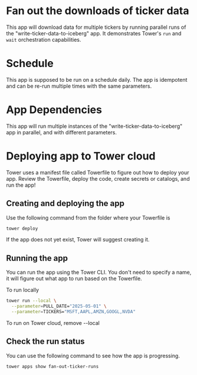 # Fan out the downloads of ticker data

This app will download data for multiple tickers by running parallel runs of the "write-ticker-data-to-iceberg" app. It demonstrates Tower's `run` and `wait` orchestration capabilities.

# Schedule 

This app is supposed to be run on a schedule daily. The app is idempotent and can be re-run multiple times with the same parameters.

# App Dependencies

This app will run multiple instances of the "write-ticker-data-to-iceberg" app in parallel, and with different parameters. 

# Deploying app to Tower cloud

Tower uses a manifest file called Towerfile to figure out how to deploy your
app. Review the Towerfile, deploy the code, create secrets or catalogs, and run the app!

## Creating and deploying the app

Use the following command from the folder where your Towerfile is

```bash
tower deploy
```

If the app does not yet exist, Tower will suggest creating it.

## Running the app

You can run the app using the Tower CLI. You don't need to specify a name, it
will figure out what app to run based on the Towerfile.

To run locally

```bash
tower run --local \
  --parameter=PULL_DATE="2025-05-01" \
  --parameter=TICKERS="MSFT,AAPL,AMZN,GOOGL,NVDA"
```

To run on Tower cloud, remove --local

## Check the run status

You can use the following command to see how the app is progressing. 

```bash
tower apps show fan-out-ticker-runs
```

